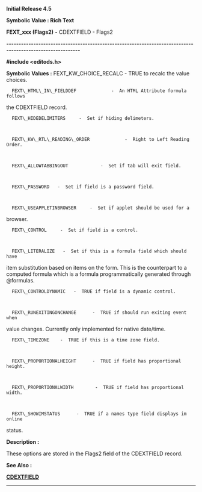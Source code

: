 




<!--
 /\* Font Definitions \*/
 @font-face
 {font-family:Helv;
 panose-1:2 11 6 4 2 2 2 3 2 4;}
@font-face
 {font-family:"Cambria Math";
 panose-1:2 4 5 3 5 4 6 3 2 4;}
 /\* Style Definitions \*/
 p.MsoNormal, li.MsoNormal, div.MsoNormal
 {margin-top:0cm;
 margin-right:0cm;
 margin-bottom:8.0pt;
 margin-left:0cm;
 line-height:107%;
 font-size:11.0pt;
 font-family:"Calibri",sans-serif;}
.MsoChpDefault
 {font-size:11.0pt;}
.MsoPapDefault
 {margin-bottom:8.0pt;
 line-height:107%;}
 /\* Page Definitions \*/
 @page WordSection1
 {size:612.0pt 792.0pt;
 margin:72.0pt 72.0pt 72.0pt 72.0pt;}
div.WordSection1
 {page:WordSection1;}
-->




**Initial Release 4.5**



**Symbolic Value : Rich Text**



**FEXT\_xxx (Flags2)** **-** CDEXTFIELD -
Flags2


**----------------------------------------------------------------------------------------------------------**



**#include <editods.h>**


 **Symbolic Values :**      FEXT\_KW\_CHOICE\_RECALC          -  TRUE to recalc the value
choices.  

  

      FEXT\_HTML\_IN\_FIELDDEF             -  An HTML Attribute formula follows
the CDEXTFIELD record.  

  

      FEXT\_HIDEDELIMITERS     -  Set if hiding delimeters.  

  

      FEXT\_KW\_RTL\_READING\_ORDER             -  Right to Left Reading Order.  

  

      FEXT\_ALLOWTABBINGOUT            -  Set if tab will exit field.  

  

      FEXT\_PASSWORD   -  Set if field is a password field.  

  

      FEXT\_USEAPPLETINBROWSER     -  Set if applet should be used for a
browser.  

  

      FEXT\_CONTROL     -  Set if field is a control.  

  

      FEXT\_LITERALIZE   -  Set if this is a formula field which should have
item substitution based on items on the form. This is the counterpart to a
computed formula which is a formula programmatically generated through
@formulas.  

  

      FEXT\_CONTROLDYNAMIC   -  TRUE if field is a dynamic control.  

  

      FEXT\_RUNEXITINGONCHANGE      -  TRUE if should run exiting event when
value changes. Currently only implemented for native date/time.  

  

      FEXT\_TIMEZONE    -  TRUE if this is a time zone field.  

  

      FEXT\_PROPORTIONALHEIGHT      -  TRUE if field has proportional height.  

  

      FEXT\_PROPORTIONALWIDTH        -  TRUE if field has proportional width.  

  

      FEXT\_SHOWIMSTATUS      -  TRUE if a names type field displays im online
status.  

  




**Description :**



These
options are stored in the Flags2 field of the CDEXTFIELD record.


 **See Also :**


**[CDEXTFIELD](CDEXTFIELD.md)**



----------------------------------------------------------------------------------------------------------


 





